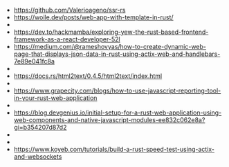 

 * https://github.com/Valerioageno/ssr-rs
 * https://woile.dev/posts/web-app-with-template-in-rust/
 * 
 * https://dev.to/hackmamba/exploring-yew-the-rust-based-frontend-framework-as-a-react-developer-52l
 * https://medium.com/@rameshovyas/how-to-create-dynamic-web-page-that-displays-json-data-in-rust-using-actix-web-and-handlebars-7e89e041fc8a
 * 
 * https://docs.rs/html2text/0.4.5/html2text/index.html
 * 
 * https://www.grapecity.com/blogs/how-to-use-javascript-reporting-tool-in-your-rust-web-application
 * 
 * https://blog.devgenius.io/initial-setup-for-a-rust-web-application-using-web-components-and-native-javascript-modules-ee832c062e8a?gi=b354207d87d2
 * 
 * 
 * https://www.koyeb.com/tutorials/build-a-rust-speed-test-using-actix-and-websockets